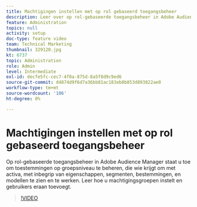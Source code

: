 ```yaml
---
title: Machtigingen instellen met op rol gebaseerd toegangsbeheer
description: Leer over op rol-gebaseerde toegangsbeheer in Adobe Audience Manager en hoe te om toestemmingen op een groepsniveau te beheren. Kom te weten hoe te om te controleren wie krijgt om met activa, met inbegrip van eigenschappen, segmenten, bestemmingen, en modellen te zien en te werken. Leer hoe u machtigingsgroepen instelt en gebruikers eraan toevoegt.
feature: Administration
topics: null
activity: setup
doc-type: feature video
team: Technical Marketing
thumbnail: 329120.jpg
kt: 6737
topic: Administration
role: Admin
level: Intermediate
exl-id: decfe5fc-cec7-4f0a-875d-8a5f8d9c9ed6
source-git-commit: d4874d9f6d7a36bb81ac183eb8b853d893822ae0
workflow-type: tm+mt
source-wordcount: '106'
ht-degree: 0%

---
```


# Machtigingen instellen met op rol gebaseerd toegangsbeheer

Op rol-gebaseerde toegangsbeheer in Adobe Audience Manager staat u toe om toestemmingen op groepsniveau te beheren, die wie krijgt om met activa, met inbegrip van eigenschappen, segmenten, bestemmingen, en modellen te zien en te werken. Leer hoe u machtigingsgroepen instelt en gebruikers eraan toevoegt.

>[!VIDEO](https://video.tv.adobe.com/v/3449393/?quality=12&learn=on&captions=dut)
